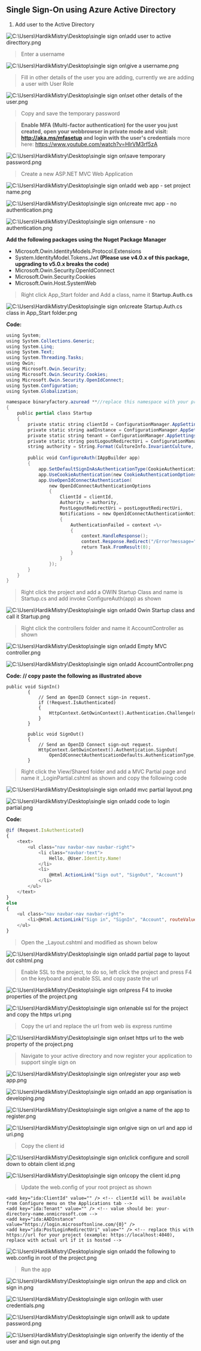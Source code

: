 ## Single Sign-On using Azure Active Directory

1.  Add user to the Active Directory

![C:\\Users\\HardikMistry\\Desktop\\single sign on\\add user to active directtory.png](media/f542c078a18d2c2cdd3cf921ae35fa1e.png)

> Enter a username

![C:\\Users\\HardikMistry\\Desktop\\single sign on\\give a username.png](media/5a7e6087928bc4e076d49a532b8e22aa.png)

> Fill in other details of the user you are adding, currently we are adding a user
with User Role

![C:\\Users\\HardikMistry\\Desktop\\single sign on\\set other details of the user.png](media/273a9eb99bd1b609ce9229b6c4c936e8.png)

> Copy and save the temporary password

> **Enable MFA (Multi-factor authentication) for the user you just created, open your webbrowser in private mode and visit: http://aka.ms/mfasetup and login with the user's credentials** 
more here: https://www.youtube.com/watch?v=HIrVM3rf5zA


![C:\\Users\\HardikMistry\\Desktop\\single sign on\\save temporary password.png](media/7c7035681534810cf529a44929f00739.png)

> Create a new ASP.NET MVC Web Application

![C:\\Users\\HardikMistry\\Desktop\\single sign on\\add web app - set project name.png](media/65b212048887371a75e89e6e4ce7e5d9.png)

![C:\\Users\\HardikMistry\\Desktop\\single sign on\\create mvc app - no authentication.png](media/d9919648af820add41fd174f88bdba75.png)

![C:\\Users\\HardikMistry\\Desktop\\single sign on\\ensure - no authentication.png](media/d871746fa67912a39c36fa515593c832.png)

**Add the following packages using the Nuget Package Manager**

-   Microsoft.Owin.IdentityModels.Protocol.Extensions
-   System.IdentityModel.Tokens.Jwt **(Please use v4.0.x of this package,
    upgrading to v5.0.x breaks the code)**
-   Microsoft.Owin.Security.OpenIdConnect
-   Microsoft.Owin.Security.Cookies
-   Microsoft.Owin.Host.SystemWeb

> Right click App\_Start folder and Add a class, name it **Startup.Auth.cs**

![C:\\Users\\HardikMistry\\Desktop\\single sign on\\create Startup.Auth.cs class in App\_Start folder.png](media/79dcaf711905910a665d72d7e4470ed2.png)

**Code:**
```cs
using System;
using System.Collections.Generic;
using System.Linq;
using System.Text;
using System.Threading.Tasks;
using Owin;
using Microsoft.Owin.Security;
using Microsoft.Owin.Security.Cookies;
using Microsoft.Owin.Security.OpenIdConnect;
using System.Configuration;
using System.Globalization;

namespace binaryfactory.azuread **//replace this namespace with your project name**
{
    public partial class Startup
    {
        private static string clientId = ConfigurationManager.AppSettings["ida:ClientId"];
        private static string aadInstance = ConfigurationManager.AppSettings["ida:AADInstance"];
        private static string tenant = ConfigurationManager.AppSettings["ida:Tenant"];
        private static string postLogoutRedirectUri = ConfigurationManager.AppSettings["ida:PostLogoutRedirectUri"];
        string authority = String.Format(CultureInfo.InvariantCulture, aadInstance, tenant);
        
        public void ConfigureAuth(IAppBuilder app)
        {
            app.SetDefaultSignInAsAuthenticationType(CookieAuthenticationDefaults.AuthenticationType);
            app.UseCookieAuthentication(new CookieAuthenticationOptions());
            app.UseOpenIdConnectAuthentication(
                new OpenIdConnectAuthenticationOptions
                {
                    ClientId = clientId,
                    Authority = authority,
                    PostLogoutRedirectUri = postLogoutRedirectUri,
                    Notifications = new OpenIdConnectAuthenticationNotifications
                    {
                        AuthenticationFailed = context =\>
                        {
                            context.HandleResponse();
                            context.Response.Redirect("/Error?message=" + context.Exception.Message);
                            return Task.FromResult(0);
                        }
                    }
                });
        }
    }
}
```

> Right click the project and add a OWIN Startup Class and name is Startup.cs and
add invoke ConfigureAuth(app) as shown

![C:\\Users\\HardikMistry\\Desktop\\single sign on\\add Owin Startup class and call it Startup.png](media/9f6671d63f6496872919127c5e2a97c2.png)

> Right click the controllers folder and name it AccountController as shown

![C:\\Users\\HardikMistry\\Desktop\\single sign on\\add Empty MVC controller.png](media/9b612e167c2ab3a9e9ca782132c594d8.png)

![C:\\Users\\HardikMistry\\Desktop\\single sign on\\add AccountController.png](media/5232ce4ae1e34058c08f5dcd163080d0.png)

**Code: // copy paste the following as illustrated above**
```
public void SignIn()
        {
            // Send an OpenID Connect sign-in request.
            if (!Request.IsAuthenticated)
            {
                HttpContext.GetOwinContext().Authentication.Challenge(new AuthenticationProperties { RedirectUri = "/" }, OpenIdConnectAuthenticationDefaults.AuthenticationType);
            }
        }

        public void SignOut()
        {
            // Send an OpenID Connect sign-out request.
            HttpContext.GetOwinContext().Authentication.SignOut(
                OpenIdConnectAuthenticationDefaults.AuthenticationType, CookieAuthenticationDefaults.AuthenticationType);
        }
```

> Right click the View/Shared folder and add a MVC Partial page and name it
\_LoginPartial.cshtml as shown and copy the following code

![C:\\Users\\HardikMistry\\Desktop\\single sign on\\add mvc partial layout.png](media/7a1b46e4f1b33ac6ee60f225f264f455.png)

![C:\\Users\\HardikMistry\\Desktop\\single sign on\\add code to login partial.png](media/9b92fa7a4e3936602f230b3a3c074342.png)

**Code:**
```javascript
@if (Request.IsAuthenticated)
{
    <text>
        <ul class="nav navbar-nav navbar-right">
            <li class="navbar-text">
                Hello, @User.Identity.Name!
            </li>
            <li>
                @Html.ActionLink("Sign out", "SignOut", "Account")
            </li>
        </ul>
    </text>
}
else
{
    <ul class="nav navbar-nav navbar-right">
        <li>@Html.ActionLink("Sign in", "SignIn", "Account", routeValues: null, htmlAttributes: new { id = "loginLink" })</li>
    </ul>
}
```

> Open the \_Layout.cshtml and modified as shown below

![C:\\Users\\HardikMistry\\Desktop\\single sign on\\add partial page to layout dot cshtml.png](media/60844827e6ecde3a5cb4a99009fbe7fd.png)

> Enable SSL to the project, to do so, left click the project and press F4 on the
keyboard and enable SSL and copy paste the url

![C:\\Users\\HardikMistry\\Desktop\\single sign on\\press F4 to invoke properties of the project.png](media/2fdd9f283d5bd6460c54953c4870009d.png)

![C:\\Users\\HardikMistry\\Desktop\\single sign on\\enable ssl for the project and copy the https url.png](media/a9aaa0c70539a7ba6bd38ea2028004e8.png)

> Copy the url and replace the url from web iis express runtime

![C:\\Users\\HardikMistry\\Desktop\\single sign on\\set https url to the web property of the project.png](media/bcadea07081f6a79805776cc8d427945.png)

> Navigate to your active directory and now register your application to support
single sign on

![C:\\Users\\HardikMistry\\Desktop\\single sign on\\register your asp web app.png](media/fa4b3cc9e0000aa55da02a7c70129ecb.png)

![C:\\Users\\HardikMistry\\Desktop\\single sign on\\add an app organisation is developing.png](media/809a9e6e0342199f116a8bc5c741abee.png)

![C:\\Users\\HardikMistry\\Desktop\\single sign on\\give a name of the app to register.png](media/0e1e4a30ec573322d4b4bc30434ca2a8.png)

![C:\\Users\\HardikMistry\\Desktop\\single sign on\\give sign on url and app id uri.png](media/999e400329551c670586627c129783ec.png)

> Copy the client id

![C:\\Users\\HardikMistry\\Desktop\\single sign on\\click configure and scroll down to obtain client id.png](media/a7eeac0f6636aa50742f93737bfd17f4.png)

![C:\\Users\\HardikMistry\\Desktop\\single sign on\\copy the client id.png](media/be067b4f48f743dac3e25d51440c3b60.png)

> Update the web.config of your root project as shown

```
<add key="ida:ClientId" value="" /> <!-- clientId will be available from Configure menu on the Applications tab -->
<add key="ida:Tenant" value="" /> <!-- value should be: your-directory-name.onmicrosoft.com -->
<add key="ida:AADInstance" value="https://login.microsoftonline.com/{0}" />
<add key="ida:PostLoginRedirectUri" value="" /> <!-- replace this with https://url for your project (example: https://localhost:4040), replace with actual url if it is hosted -->
```

![C:\\Users\\HardikMistry\\Desktop\\single sign on\\add the following to web.config in root of the project.png](media/3ad1f0268641288eb8d8d488feca04e4.png)

> Run the app

![C:\\Users\\HardikMistry\\Desktop\\single sign on\\run the app and click on sign in.png](media/afc4a33309690e56b58ddf653074fc2d.png)

![C:\\Users\\HardikMistry\\Desktop\\single sign on\\login with user credentials.png](media/6085e512e7d0b1040a849024190051e3.png)

![C:\\Users\\HardikMistry\\Desktop\\single sign on\\will ask to update password.png](media/ed9baa27b0a7ee395ea4b493b72e73fb.png)

![C:\\Users\\HardikMistry\\Desktop\\single sign on\\verify the identiy of the user and sign out.png](media/468e37ca6e3f5c11c6843816d8f068ca.png)
